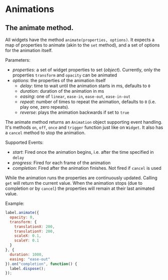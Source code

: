 # Animations

## The animate method.

All widgets have the method `animate(properties, options)`. It expects a map of properties to animate (akin to the `set` method), and a set of options for the animation itself.

Parameters:

- *properties*: a set of widget properties to set (*object*). Currently, only the properties `transform` and `opacity` can be animated
- *options*: the properties of the animation itself
  - *delay*: time to wait until the animation starts in ms, defaults to `0`
  - *duration*: duration of the animation in ms
  - *easing*: one of `linear`, `ease-in`, `ease-out`, `ease-in-out`
  - *repeat*: number of times to repeat the animation, defaults to `0` (i.e. play one, zero repeats).
  - *reverse*: plays the animation backwards if set to `true`

The animate method returns an `Animation` object supporting event handling. It's methods `on`, `off`, `once` and `trigger` function just like on `Widget`. It also has a `cancel` method to stop the animation.

Supported Events:
- *start*: Fired once the animation begins, i.e. after the time specified in `delay`
- *progress*: Fired for each frame of the animation
- *completion*: Fired after the animation finishes. Not fired if `cancel` is used

While the animation runs the properties are continuously updated. Calling `get` will return the current value. When the animation stops (due to completion or by `cancel`) the properties will remain at their last animated value. 

Example:
```javascript
label.animate({
  opacity: 0,
  transform: {
    translationX: 200,
    translationY: 200,
    scaleX: 0.1,
    scaleY: 0.1
  }
}, {
  duration: 1000,
  easing: "ease-out"
}).on("completion", function() {
  label.dispose();
});
```
